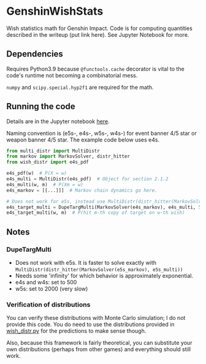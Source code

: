 # GenshinWishStats
Wish statistics math for Genshin Impact. Code is for computing quantities described in the writeup (put link here). See Jupyter Notebook for more.

## Dependencies
Requires Python3.9 because `@functools.cache` decorator is vital to the code's runtime not becoming a combinatorial mess.

`numpy` and `scipy.special.hyp2f1` are required for the math.

## Running the code

Details are in the Jupyter notebook [here](wish_plots.ipynb).

Naming convention is (e5s-, e4s-, w5s-, w4s-) for event banner 4/5 star or weapon banner 4/5 star. The example code below uses e4s.


```python
from multi_distr import MultiDistr
from markov import MarkovSolver, distr_hitter
from wish_distr import e4s_pdf

e4s_pdf(w)  # P(X = w)
e4s_multi = MultiDistr(e4s_pdf)  # Object for section 2.1.2
e4s_multi(w, m)  # P(Xm = w)
e4s_markov = [[...]]]  # Markov chain dynamics go here.

# Does not work for e5s, instead use MultiDistr(distr_hitter(MarkovSolver(e5s_markov), e5s_multi)).
e4s_target_multi = DupeTargMulti(MarkovSolver(e4s_markov), e4s_multi, 500)  # Can take long time to initialize
e4s_target_multi(w, m)  # P(hit m-th copy of target on w-th wish)
```

## Notes
### DupeTargMulti
- Does not work with e5s. It is faster to solve exactly with `MultiDistr(distr_hitter(MarkovSolver(e5s_markov), e5s_multi))`
- Needs some 'infinity' for which behavior is approximately exponential.
- e4s and w4s: set to 500
- w5s: set to 2000 (very slow)

### Verification of distributions
You can verify these distributions with Monte Carlo simulation; I do not provide this code. You do need to use the distributions provided in [wish_distr.py](wish_distr.py) for the predictions to make sense though.

Also, because this framework is fairly theoretical, you can substitute your own distributions (perhaps from other games) and everything should still work.






